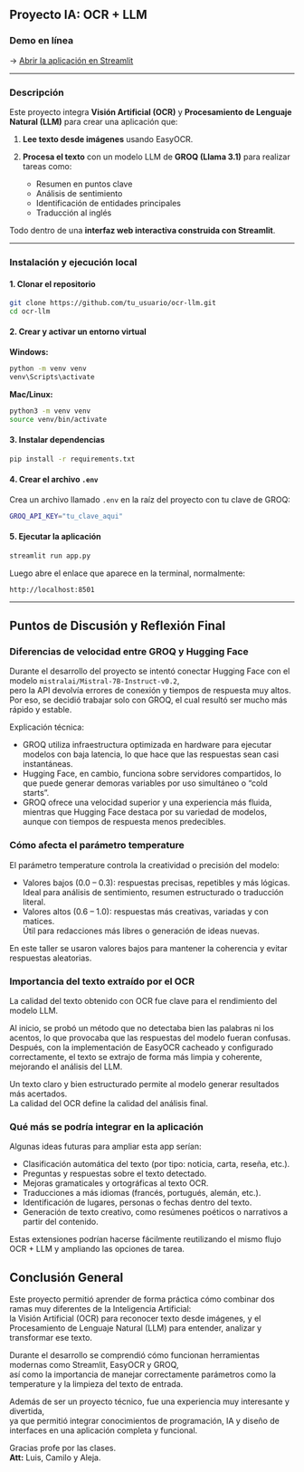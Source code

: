 

##  Proyecto IA: OCR + LLM

###  Demo en línea

-> [Abrir la aplicación en Streamlit](https://ocr-llm-fda3pjkqvxe8gxlpuabwcq.streamlit.app/)

---

### Descripción

Este proyecto integra **Visión Artificial (OCR)** y **Procesamiento de Lenguaje Natural (LLM)** para crear una aplicación que:

1. **Lee texto desde imágenes** usando EasyOCR.
2. **Procesa el texto** con un modelo LLM de **GROQ (Llama 3.1)** para realizar tareas como:

   * Resumen en puntos clave
   * Análisis de sentimiento
   * Identificación de entidades principales
   * Traducción al inglés

Todo dentro de una **interfaz web interactiva construida con Streamlit**.

---

### Instalación y ejecución local

#### 1️. Clonar el repositorio

```bash
git clone https://github.com/tu_usuario/ocr-llm.git
cd ocr-llm
```

#### 2️. Crear y activar un entorno virtual

**Windows:**

```bash
python -m venv venv
venv\Scripts\activate
```

**Mac/Linux:**

```bash
python3 -m venv venv
source venv/bin/activate
```

#### 3️. Instalar dependencias

```bash
pip install -r requirements.txt
```

#### 4️. Crear el archivo `.env`

Crea un archivo llamado `.env` en la raíz del proyecto con tu clave de GROQ:

```bash
GROQ_API_KEY="tu_clave_aqui"
```

#### 5️. Ejecutar la aplicación

```bash
streamlit run app.py
```

Luego abre el enlace que aparece en la terminal, normalmente:

```
http://localhost:8501
```

---

## Puntos de Discusión y Reflexión Final

### Diferencias de velocidad entre GROQ y Hugging Face
Durante el desarrollo del proyecto se intentó conectar Hugging Face con el modelo `mistralai/Mistral-7B-Instruct-v0.2`,  
pero la API devolvía errores de conexión y tiempos de respuesta muy altos.  
Por eso, se decidió trabajar solo con GROQ, el cual resultó ser mucho más rápido y estable.

Explicación técnica:
- GROQ utiliza infraestructura optimizada en hardware para ejecutar modelos con baja latencia, lo que hace que las respuestas sean casi instantáneas.  
- Hugging Face, en cambio, funciona sobre servidores compartidos, lo que puede generar demoras variables por uso simultáneo o “cold starts”.  
- GROQ ofrece una velocidad superior y una experiencia más fluida, mientras que Hugging Face destaca por su variedad de modelos, aunque con tiempos de respuesta menos predecibles.

### Cómo afecta el parámetro temperature
El parámetro temperature controla la creatividad o precisión del modelo:

- Valores bajos (0.0 – 0.3): respuestas precisas, repetibles y más lógicas.  
  Ideal para análisis de sentimiento, resumen estructurado o traducción literal.  
- Valores altos (0.6 – 1.0): respuestas más creativas, variadas y con matices.  
  Útil para redacciones más libres o generación de ideas nuevas.

En este taller se usaron valores bajos para mantener la coherencia y evitar respuestas aleatorias.

### Importancia del texto extraído por el OCR
La calidad del texto obtenido con OCR fue clave para el rendimiento del modelo LLM.

Al inicio, se probó un método que no detectaba bien las palabras ni los acentos, lo que provocaba que las respuestas del modelo fueran confusas.  
Después, con la implementación de EasyOCR cacheado y configurado correctamente, el texto se extrajo de forma más limpia y coherente, mejorando el análisis del LLM.

Un texto claro y bien estructurado permite al modelo generar resultados más acertados.  
La calidad del OCR define la calidad del análisis final.

### Qué más se podría integrar en la aplicación
Algunas ideas futuras para ampliar esta app serían:

- Clasificación automática del texto (por tipo: noticia, carta, reseña, etc.).  
- Preguntas y respuestas sobre el texto detectado.  
- Mejoras gramaticales y ortográficas al texto OCR.  
- Traducciones a más idiomas (francés, portugués, alemán, etc.).  
- Identificación de lugares, personas o fechas dentro del texto.  
- Generación de texto creativo, como resúmenes poéticos o narrativos a partir del contenido.  

Estas extensiones podrían hacerse fácilmente reutilizando el mismo flujo OCR + LLM y ampliando las opciones de tarea.

## Conclusión General
Este proyecto permitió aprender de forma práctica cómo combinar dos ramas muy diferentes de la Inteligencia Artificial:  
la Visión Artificial (OCR) para reconocer texto desde imágenes, y el Procesamiento de Lenguaje Natural (LLM) para entender, analizar y transformar ese texto.

Durante el desarrollo se comprendió cómo funcionan herramientas modernas como Streamlit, EasyOCR y GROQ,  
así como la importancia de manejar correctamente parámetros como la temperature y la limpieza del texto de entrada.

Además de ser un proyecto técnico, fue una experiencia muy interesante y divertida,  
ya que permitió integrar conocimientos de programación, IA y diseño de interfaces en una aplicación completa y funcional.

Gracias profe por las clases.  
**Att:** Luis, Camilo y Aleja.

